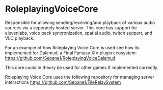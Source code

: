 # RoleplayingVoiceCore

Responsible for allowing sending/receiving/and playback of various audio sources via a seperately hosted server.
This core has support for elevenlabs, voice pack syncronization, spatial audio, twitch support, and VLC playback.

For an example of how Roleplaying Voice Core is used see how its implemented for Dalamud, a Final Fantasy XIV plugin ecosystem: 
https://github.com/Sebane1/RoleplayingVoiceDalamud

This core could in theory be used for other games if implemented correctly.

Roleplaying Voice Core uses the following repository for managing server interactions
https://github.com/Sebane1/FileRelaySystem
